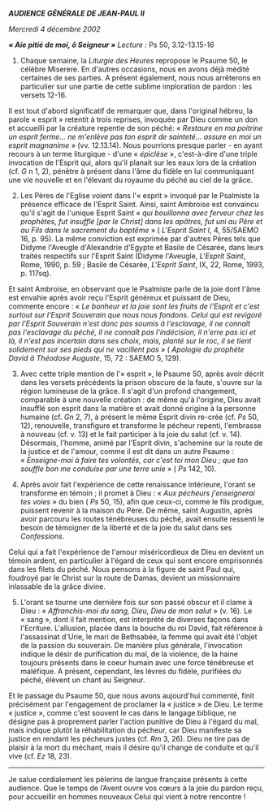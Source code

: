 ***AUDIENCE GÉNÉRALE DE JEAN-PAUL II***

*Mercredi 4 décembre 2002*

***« *Aie pitié de moi, ô Seigneur* »*** *Lecture :* Ps 50, 3.12-13.15-16

1. Chaque semaine, la *Liturgie des Heures* repropose le Psaume 50, le célèbre Miserere. En d'autres occasions, nous en avons déjà médité certaines de ses parties. A présent également, nous nous arrêterons en particulier sur une partie de cette sublime imploration de pardon : les versets 12-16.

Il est tout d'abord significatif de remarquer que, dans l'original hébreu, la parole « esprit » retentit à trois reprises, invoquée par Dieu comme un don et accueilli par la créature repentie de son péché: « *Restaure en ma poitrine un esprit ferme... ne m'enlève pas ton esprit de sainteté... assure en moi un esprit magnanime* » (vv. 12.13.14). Nous pourrions presque parler - en ayant recours à un terme liturgique - d'une « *épiclèse* », c'est-à-dire d'une triple invocation de l'Esprit qui, alors qu'il planait sur les eaux lors de la création (cf. *G* n 1, 2), pénètre à présent dans l'âme du fidèle en lui communiquant une vie nouvelle et en l'élevant du royaume du péché au ciel de la grâce.

2. Les Pères de l'Eglise voient dans l'« esprit » invoqué par le Psalmiste la présence efficace de l'Esprit Saint. Ainsi, saint Ambroise est convaincu qu'il s'agit de l'unique Esprit Saint « *qui bouillonna avec ferveur chez les prophètes, fut insufflé [par le Christ] dans les apôtres, fut uni au Père et au Fils dans le sacrement du baptême* » ( *L'Esprit Saint I*, 4, 55/SAEMO 16, p. 95). La même conviction est exprimée par d'autres Pères tels que Didyme l'Aveugle d'Alexandrie d'Egypte et Basile de Césarée, dans leurs traités respectifs sur l'Esprit Saint (Didyme l'Aveugle, *L'Esprit Saint*, Rome, 1990, p. 59 ; Basile de Césarée, *L'Esprit Saint*, IX, 22, Rome, 1993, p. 117sq).

Et saint Ambroise, en observant que le Psalmiste parle de la joie dont l'âme est envahie après avoir reçu l'Esprit généreux et puissant de Dieu, commente encore : « *Le bonheur et la joie sont les fruits de l'Esprit et c'est surtout sur l'Esprit Souverain que nous nous fondons. Celui qui est revigoré par l'Esprit Souverain n'est donc pas soumis à l'esclavage, il ne connaît pas l'esclavage du péché, il ne connaît pas l'indécision, il n'erre pas ici et là, il n'est pas incertain dans ses choix, mais, planté sur le roc, il se tient solidement sur ses pieds qui ne vacillent pas* » ( *Apologie du prophète David à Théodose Auguste*, 15, 72 : SAEMO 5, 129).

3. Avec cette triple mention de l'« esprit », le Psaume 50, après avoir décrit dans les versets précédents la prison obscure de la faute, s'ouvre sur la région lumineuse de la grâce. Il s'agit d'un profond changement, comparable à une nouvelle création : de même qu'à l'origine, Dieu avait insufflé son esprit dans la matière et avait donné origine à la personne humaine (cf. *Gn* 2, 7), à présent le même Esprit divin re-crée (cf. *Ps* 50, 12), renouvelle, transfigure et transforme le pécheur repenti, l'embrasse à nouveau (cf. v. 13) et le fait participer à la joie du salut (cf. v. 14). Désormais, l'homme, animé par l'Esprit divin, s'achemine sur la route de la justice et de l'amour, comme il est dit dans un autre Psaume : « *Enseigne-moi à faire tes volontés, car c'est toi mon Dieu ; que ton souffle bon me conduise par une terre unie* » ( *Ps* 142, 10).

4. Après avoir fait l'expérience de cette renaissance intérieure, l'orant se transforme en témoin ; il promet à Dieu : « *Aux pécheurs j'enseignerai tes voies* » du bien ( *Ps* 50, 15), afin que ceux-ci, comme le fils prodigue, puissent revenir à la maison du Père. De même, saint Augustin, après avoir parcouru les routes ténébreuses du péché, avait ensuite ressenti le besoin de témoigner de la liberté et de la joie du salut dans ses *Confessions*.

Celui qui a fait l'expérience de l'amour miséricordieux de Dieu en devient un témoin ardent, en particulier à l'égard de ceux qui sont encore emprisonnés dans les filets du péché. Nous pensons à la figure de saint Paul qui, foudroyé par le Christ sur la route de Damas, devient un missionnaire inlassable de la grâce divine.

5. L'orant se tourne une dernière fois sur son passé obscur et il clame à Dieu : « *Affranchis-moi du sang, Dieu, Dieu de mon salut* » (v. 16). Le « sang », dont il fait mention, est interprété de diverses façons dans l'Ecriture. L'allusion, placée dans la bouche du roi David, fait référence à l'assassinat d'Urie, le mari de Bethsabée, la femme qui avait été l'objet de la passion du souverain. De manière plus générale, l'invocation indique le désir de purification du mal, de la violence, de la haine toujours présents dans le coeur humain avec une force ténébreuse et maléfique. A présent, cependant, les lèvres du fidèle, purifiées du péché, élèvent un chant au Seigneur.

Et le passage du Psaume 50, que nous avons aujourd'hui commenté, finit précisément par l'engagement de proclamer la « justice » de Dieu. Le terme « justice », comme c'est souvent le cas dans le langage biblique, ne désigne pas à proprement parler l'action punitive de Dieu à l'égard du mal, mais indique plutôt la réhabilitation du pécheur, car Dieu manifeste sa justice en rendant les pécheurs justes (cf. *Rm* 3, 26). Dieu ne tire pas de plaisir à la mort du méchant, mais il désire qu'il change de conduite et qu'il vive (cf. *Ez* 18, 23).

***

Je salue cordialement les pèlerins de langue française présents à cette audience. Que le temps de l’Avent ouvre vos cœurs à la joie du pardon reçu, pour accueillir en hommes nouveaux Celui qui vient à notre rencontre !
